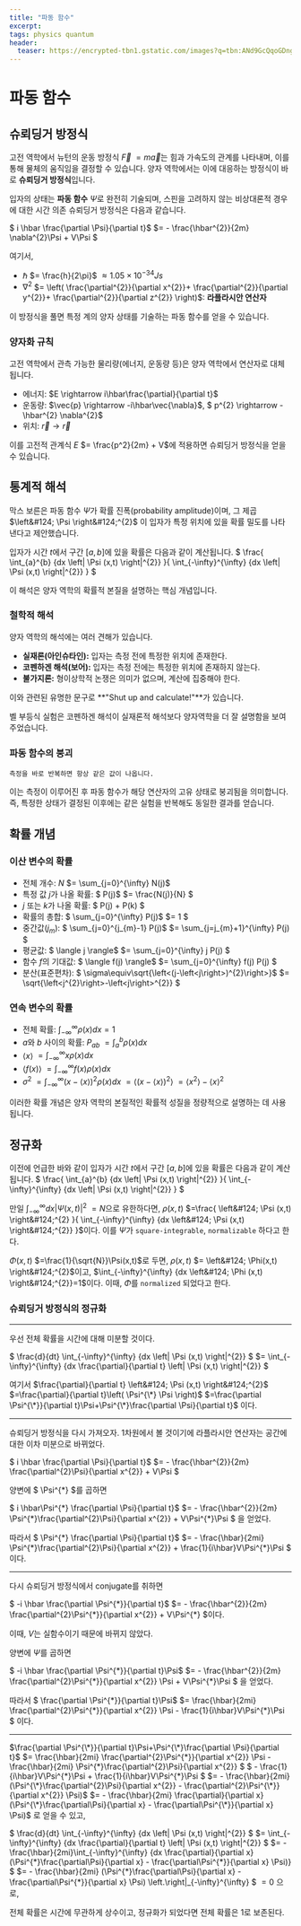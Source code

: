 ```yaml
---
title: "파동 함수"
excerpt: 
tags: physics quantum
header:
  teaser: https://encrypted-tbn1.gstatic.com/images?q=tbn:ANd9GcQqoGDngbpKU_7jpFv4thAwH03rpQ8HZk7VXCkdFrS0IHbkrjgE
---
```

# 파동 함수

## 슈뢰딩거 방정식

고전 역학에서 뉴턴의 운동 방정식 $\vec{F}$ $= m \vec{a}$는 힘과 가속도의 관계를 나타내며, 이를 통해 물체의 움직임을 결정할 수 있습니다. 양자 역학에서는 이에 대응하는 방정식이 바로 **슈뢰딩거 방정식**입니다.

입자의 상태는 **파동 함수** $\Psi$로 완전히 기술되며, 스핀을 고려하지 않는 비상대론적 경우에 대한 시간 의존 슈뢰딩거 방정식은 다음과 같습니다.

$ i \hbar \frac{\partial \Psi}{\partial t}$ $= - \frac{\hbar^{2}}{2m} \nabla^{2}\Psi + V\Psi $

여기서,
- $\hbar$ $= \frac{h}{2\pi}$ $\approx 1.05\times10^{-34} Js$
- $\nabla^{2}$ $= \left(
\frac{\partial^{2}}{\partial x^{2}}+
\frac{\partial^{2}}{\partial y^{2}}+
\frac{\partial^{2}}{\partial z^{2}}
\right)$: **라플라시안 연산자**

이 방정식을 풀면 특정 계의 양자 상태를 기술하는 파동 함수를 얻을 수 있습니다.

### 양자화 규칙

고전 역학에서 관측 가능한 물리량(에너지, 운동량 등)은 양자 역학에서 연산자로 대체됩니다.

- 에너지: $E \rightarrow i\hbar\frac{\partial}{\partial t}$
- 운동량: $\vec{p} \rightarrow -i\hbar\vec{\nabla}$, $ p^{2} \rightarrow -\hbar^{2} \nabla^{2}$
- 위치: $\vec{r} \rightarrow \vec{r}$

이를 고전적 관계식 $E$ $= \frac{p^2}{2m} + V$에 적용하면 슈뢰딩거 방정식을 얻을 수 있습니다.

## 통계적 해석

막스 보른은 파동 함수 $\Psi$가 확률 진폭(probability amplitude)이며, 그 제곱 $\left&#124; \Psi \right&#124;^{2}$ 이 입자가 특정 위치에 있을 확률 밀도를 나타낸다고 제안했습니다.

입자가 시간 $t$에서 구간 $[a, b]$에 있을 확률은 다음과 같이 계산됩니다.
$ \frac{
\int_{a}^{b} {dx \left| \Psi (x,t) \right|^{2}}
}{
\int_{-\infty}^{\infty} {dx \left| \Psi (x,t) \right|^{2}}
} $

이 해석은 양자 역학의 확률적 본질을 설명하는 핵심 개념입니다.

### 철학적 해석

양자 역학의 해석에는 여러 견해가 있습니다.

- **실재론(아인슈타인):** 입자는 측정 전에 특정한 위치에 존재한다.
- **코펜하겐 해석(보어):** 입자는 측정 전에는 특정한 위치에 존재하지 않는다.
- **불가지론:** 형이상학적 논쟁은 의미가 없으며, 계산에 집중해야 한다.

이와 관련된 유명한 문구로 **"Shut up and calculate!"**가 있습니다.

벨 부등식 실험은 코펜하겐 해석이 실재론적 해석보다 양자역학을 더 잘 설명함을 보여주었습니다.

### 파동 함수의 붕괴

`측정을 바로 반복하면 항상 같은 값이 나옵니다.`

이는 측정이 이루어진 후 파동 함수가 해당 연산자의 고유 상태로 붕괴됨을 의미합니다. 즉, 특정한 상태가 결정된 이후에는 같은 실험을 반복해도 동일한 결과를 얻습니다.

## 확률 개념

### 이산 변수의 확률

- 전체 개수: $N$ $= \sum_{j=0}^{\infty} N(j)$
- 특정 값 $j$가 나올 확률: $ P(j)$ $= \frac{N(j)}{N} $
- $j$ 또는 $k$가 나올 확률: $ P(j) + P(k) $
- 확률의 총합: $ \sum_{j=0}^{\infty} P(j)$ $= 1 $
- 중간값($j_m$): $ \sum_{j=0}^{j_{m}-1} P(j)$ $= \sum_{j=j_{m}+1}^{\infty} P(j) $
- 평균값: $ \langle j \rangle$ $= \sum_{j=0}^{\infty} j P(j) $
- 함수 $f$의 기대값: $ \langle f(j) \rangle$ $= \sum_{j=0}^{\infty} f(j) P(j) $
- 분산(표준편차):
  $ \sigma\equiv\sqrt{\left<(j-\left<j\right>)^{2}\right>}$ $= \sqrt{\left<j^{2}\right>-\left<j\right>^{2}} $

### 연속 변수의 확률

- 전체 확률: $\int_{-\infty}^{\infty}\rho(x)dx=1$
- $a$와 $b$ 사이의 확률: $P_{ab}$ $=\int_{a}^{b}\rho(x)dx$
- $\langle x \rangle$ $=\int_{-\infty}^{\infty}x\rho(x)dx$
- $\langle f(x) \rangle$ $=\int_{-\infty}^{\infty}f(x)\rho(x)dx$
- $\sigma^{2}$ $=\int_{-\infty}^{\infty}\left(x-\langle x \rangle\right)^{2} \rho(x)dx$ $= \left\langle\left(x-\langle x \rangle\right)^{2}\right\rangle$ $=\langle x^{2} \rangle- \langle x \rangle^{2}$

이러한 확률 개념은 양자 역학의 본질적인 확률적 성질을 정량적으로 설명하는 데 사용됩니다.

## 정규화

이전에 언급한 바와 같이 입자가 시간 $t$에서 구간 $[a, b]$에 있을 확률은 다음과 같이 계산됩니다.
$ \frac{
\int_{a}^{b} {dx \left| \Psi (x,t) \right|^{2}}
}{
\int_{-\infty}^{\infty} {dx \left| \Psi (x,t) \right|^{2}}
} $

만일 $\int_{-\infty}^{\infty} {dx \left| \Psi (x,t) \right|^{2}}$ $=N$으로 유한하다면, $\rho(x,t)$ $=\frac{
\left&#124; \Psi (x,t) \right&#124;^{2}
}{
\int_{-\infty}^{\infty} {dx \left&#124; \Psi (x,t) \right&#124;^{2}}
}$이다. 이를 $\Psi$가 `square-integrable`, `normalizable` 하다고 한다.

$\Phi(x,t)$ $=\frac{1}{\sqrt{N}}\Psi(x,t)$로 두면, $\rho(x,t)$ $= \left&#124; \Phi(x,t) \right&#124;^{2}$이고, $\int_{-\infty}^{\infty} {dx \left&#124; \Phi (x,t) \right&#124;^{2}}=1$이다. 이때, $\Phi$를 `normalized` 되었다고 한다.

### 슈뢰딩거 방정식의 정규화
---
우선 전체 확률을 시간에 대해 미분할 것이다.

$ \frac{d}{dt} \int_{-\infty}^{\infty} {dx \left&#124; \Psi (x,t) \right&#124;^{2}} $ 
$= \int_{-\infty}^{\infty} {dx \frac{\partial}{\partial t} \left&#124; \Psi (x,t) \right&#124;^{2}} $

여기서
$\frac{\partial}{\partial t} \left&#124; \Psi (x,t) \right&#124;^{2}$ $=\frac{\partial}{\partial t}\left( \Psi^{\*} \Psi \right)$ 
$=\frac{\partial \Psi^{\*}}{\partial t}\Psi+\Psi^{\*}\frac{\partial \Psi}{\partial t}$
이다.

---
슈뢰딩거 방정식을 다시 가져오자. 1차원에서 볼 것이기에 라플라시안 연산자는 공간에 대한 이차 미분으로 바뀌었다.

$ i \hbar \frac{\partial \Psi}{\partial t}$ $= - \frac{\hbar^{2}}{2m} \frac{\partial^{2}\Psi}{\partial x^{2}}  + V\Psi $

양변에 $ \Psi^{\*} $를 곱하면 

$ i \hbar\Psi^{\*} \frac{\partial \Psi}{\partial t}$ $= - \frac{\hbar^{2}}{2m} \Psi^{\*}\frac{\partial^{2}\Psi}{\partial x^{2}}  + V\Psi^{\*}\Psi $
을 얻었다.

따라서
$ \Psi^{\*} \frac{\partial \Psi}{\partial t}$ $= - \frac{\hbar}{2mi} \Psi^{\*}\frac{\partial^{2}\Psi}{\partial x^{2}}  + \frac{1}{i\hbar}V\Psi^{\*}\Psi $
이다.

---

다시 슈뢰딩거 방정식에서 conjugate를 취하면

$ -i \hbar \frac{\partial \Psi^{\*}}{\partial t}$ $= - \frac{\hbar^{2}}{2m} \frac{\partial^{2}\Psi^{\*}}{\partial x^{2}}  + V\Psi^{\*} $이다. 

이때, $V$는 실함수이기 때문에 바뀌지 않았다.

양변에 $\Psi$를 곱하면

$ -i \hbar \frac{\partial \Psi^{\*}}{\partial t}\Psi$ $= - \frac{\hbar^{2}}{2m} \frac{\partial^{2}\Psi^{\*}}{\partial x^{2}} \Psi + V\Psi^{\*}\Psi $
을 얻었다.

따라서
$ \frac{\partial \Psi^{\*}}{\partial t}\Psi$ $= \frac{\hbar}{2mi} \frac{\partial^{2}\Psi^{\*}}{\partial x^{2}} \Psi - \frac{1}{i\hbar}V\Psi^{\*}\Psi $
이다.

---

$\frac{\partial \Psi^{\*}}{\partial t}\Psi+\Psi^{\*}\frac{\partial \Psi}{\partial t}$
$= \frac{\hbar}{2mi} \frac{\partial^{2}\Psi^{\*}}{\partial x^{2}} \Psi - \frac{\hbar}{2mi} \Psi^{\*}\frac{\partial^{2}\Psi}{\partial x^{2}} $
$ - \frac{1}{i\hbar}V\Psi^{\*}\Psi + \frac{1}{i\hbar}V\Psi^{\*}\Psi $
$= - \frac{\hbar}{2mi} (\Psi^{\*}\frac{\partial^{2}\Psi}{\partial x^{2}} - \frac{\partial^{2}\Psi^{\*}}{\partial x^{2}} \Psi)$
$= - \frac{\hbar}{2mi} \frac{\partial}{\partial x} (\Psi^{\*}\frac{\partial\Psi}{\partial x} - \frac{\partial\Psi^{\*}}{\partial x} \Psi)$
로 얻을 수 있고,

$ \frac{d}{dt} \int_{-\infty}^{\infty} {dx \left&#124; \Psi (x,t) \right&#124;^{2}} $ 
$= \int_{-\infty}^{\infty} {dx \frac{\partial}{\partial t} \left&#124; \Psi (x,t) \right&#124;^{2}} $
$= - \frac{\hbar}{2mi}\int_{-\infty}^{\infty} {dx  \frac{\partial}{\partial x} (\Psi^{\*}\frac{\partial\Psi}{\partial x} - \frac{\partial\Psi^{\*}}{\partial x} \Psi)} $
$= - \frac{\hbar}{2mi} (\Psi^{\*}\frac{\partial\Psi}{\partial x} - \frac{\partial\Psi^{\*}}{\partial x} \Psi) \left.\right&#124;_{-\infty}^{\infty} $
$=0$
으로, 

전체 확률은 시간에 무관하게 상수이고, 정규화가 되었다면 전체 확률은 1로 보존된다.